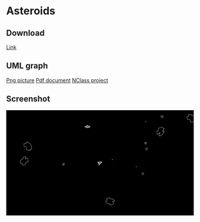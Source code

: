 Asteroids
=====================


Download
------------

[Link](https://github.com/AGhostik/Asteroids/releases/)


UML graph
------------

[Png picture](https://raw.githubusercontent.com/AGhostik/Asteroids/master/Uml/Asteroids.png)
[Pdf document](https://raw.githubusercontent.com/AGhostik/Asteroids/master/Uml/Asteroids.pdf)
[NClass project](https://raw.githubusercontent.com/AGhostik/Asteroids/master/Uml/Asteroids.ncp)


Screenshot
------------

![gameplay](https://raw.githubusercontent.com/AGhostik/Asteroids/master/Screenshots/Gameplay.png)

